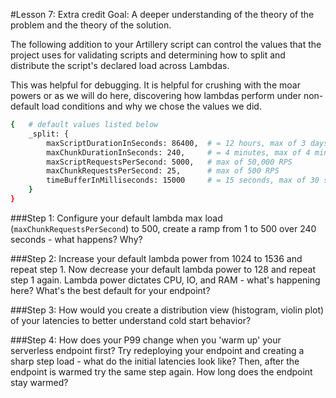 #Lesson 7: Extra credit
Goal: A deeper understanding of the theory of the problem and the theory of the solution.

The following addition to your Artillery script can control the values that the project uses for validating scripts and determining how to split and distribute the script's declared load across Lambdas.

This was helpful for debugging.  It is helpful for crushing with the moar powers or as we will do here, discovering how lambdas perform under non-default load conditions and why we chose the values we did.

```sh
{	# default values listed below
	_split: {
		maxScriptDurationInSeconds: 86400,	# = 12 hours, max of 3 days
		maxChunkDurationInSeconds: 240,		# = 4 minutes, max of 4 minutes and 45 seconds
		maxScriptRequestsPerSecond: 5000,	# max of 50,000 RPS
		maxChunkRequestsPerSecond: 25,		# max of 500 RPS
		timeBufferInMilliseconds: 15000		# = 15 seconds, max of 30 seconds 
	}
}
```

###Step 1:
Configure your default lambda max load (`maxChunkRequestsPerSecond`) to 500, create a ramp from 1 to 500 over 240 seconds - what happens?  Why?

###Step 2:
Increase your default lambda power from 1024 to 1536 and repeat step 1.
Now decrease your default lambda power to 128 and repeat step 1 again.
Lambda power dictates CPU, IO, and RAM - what's happening here?  What's the best default for your endpoint?

###Step 3:
How would you create a distribution view (histogram, violin plot) of your latencies to better understand cold start behavior?

###Step 4:
How does your P99 change when you 'warm up' your serverless endpoint first?  Try redeploying your endpoint and creating a sharp step load - what do the initial latencies look like?  Then, after the endpoint is warmed try the same step again.  How long does the endpoint stay warmed?
